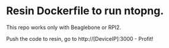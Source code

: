# Resin Dockerfile to run ntopng.

This repo works only with Beaglebone or RPI2.

Push the code to resin, go to http://[DeviceIP]:3000 - Profit!

